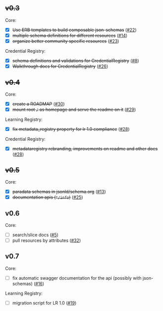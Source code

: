 ## ~~v0.3~~

Core:
- [x] ~~Use ERB templates to build composable json-schemas~~
([#22](https://github.com/learningtapestry/learningregistry/issues/22))
- [x] ~~multiple schema definitions for different resources~~
([#14](https://github.com/learningtapestry/learningregistry/issues/14))
- [x] ~~organize better community specific resources~~
([#23](https://github.com/learningtapestry/learningregistry/issues/23))

Credential Registry:
- [x] ~~schema definitions and validations for CredentialRegistry~~
([#8](https://github.com/learningtapestry/learningregistry/issues/8))
- [x] ~~Walkthrough docs for CredentialRegistry~~
([#26](https://github.com/learningtapestry/learningregistry/issues/26))

## ~~v0.4~~

Core:
- [x] ~~create a ROADMAP~~
([#30](https://github.com/learningtapestry/metadataregistry/issues/30))
- [x] ~~mount root `/` as homepage and serve the readme on it~~
([#29](https://github.com/learningtapestry/metadataregistry/issues/29))

Learning Registry:
- [x] ~~fix metadata_registry property for lr 1.0 compliance~~
([#28](https://github.com/learningtapestry/metadataregistry/issues/28))

Credential Registry:
- [x] ~~metadataregistry rebranding, improvements on readme and other docs~~
([#28](https://github.com/learningtapestry/metadataregistry/issues/28))

## ~~v0.5~~

Core:
- [x] ~~paradata schemas in jsonld/schema.org~~
([#13](https://github.com/learningtapestry/metadataregistry/issues/13))
- [x] ~~documentation apis (`*/info`)~~
([#25](https://github.com/learningtapestry/metadataregistry/issues/25))

## v0.6

Core:
- [ ] search/slice docs
([#5](https://github.com/learningtapestry/metadataregistry/issues/5))
- [ ] pull resources by attributes
([#32](https://github.com/learningtapestry/metadataregistry/issues/32))

## v0.7

Core:
- [ ] fix automatic swagger documentation for the api (possibly with json-schemas)
([#16](https://github.com/learningtapestry/metadataregistry/issues/16))

Learning Registry:
- [ ] migration script for LR 1.0
([#19](https://github.com/learningtapestry/metadataregistry/issues/19))
